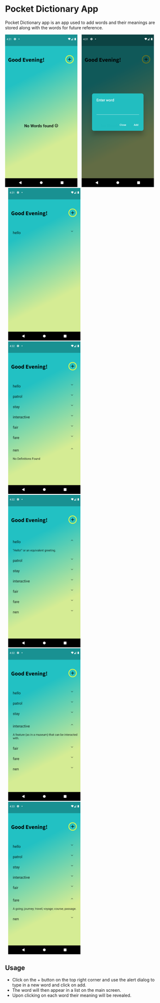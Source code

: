# Pocket Dictionary App

Pocket Dictionary app is an app used to add words and their meanings are stored along with the words for future reference.

<p>
<img src = "screenshots/pic1.png" height=500>
<img src = "screenshots/pic2.png" height=500 style="margin: 0px 10px 0px 10px;">
<img src = "screenshots/pic3.png" height=500 style="margin: 0px 10px 0px 10px;">
<img src = "screenshots/pic4.png" height=500 style="margin: 0px 10px 0px 10px;">
<img src = "screenshots/pic5.png" height=500 style="margin: 0px 10px 0px 10px;">
<img src = "screenshots/pic6.png" height=500 style="margin: 0px 10px 0px 10px;">
<img src = "screenshots/pic7.png" height=500 style="margin: 0px 10px 0px 10px;">
</p>

## Usage

- Click on the + button on the top right corner and use the alert dialog to type in a new word and click on add.
- The word will then appear in a list on the main screen.
- Upon clicking on each word their meaning will be revealed.
